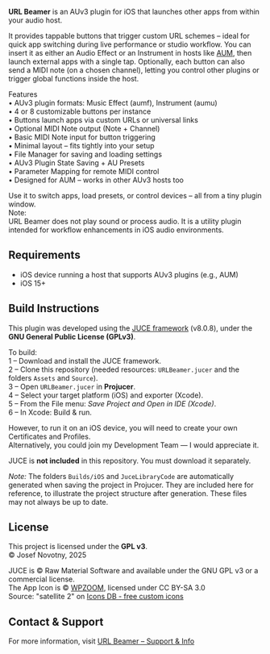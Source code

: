 **URL Beamer** is an AUv3 plugin for iOS that launches other apps from within your audio host.

It provides tappable buttons that trigger custom URL schemes – ideal for quick app switching during live performance or studio workflow. You can insert it as either an Audio Effect or an Instrument in hosts like [AUM](https://kymatica.com/apps/aum), then launch external apps with a single tap.
Optionally, each button can also send a MIDI note (on a chosen channel), letting you control other plugins or trigger global functions inside the host.

Features  
• AUv3 plugin formats: Music Effect (aumf), Instrument (aumu)  
• 4 or 8 customizable buttons per instance  
• Buttons launch apps via custom URLs or universal links  
• Optional MIDI Note output (Note + Channel)  
• Basic MIDI Note input for button triggering  
• Minimal layout – fits tightly into your setup  
• File Manager for saving and loading settings  
• AUv3 Plugin State Saving + AU Presets  
• Parameter Mapping for remote MIDI control  
• Designed for AUM – works in other AUv3 hosts too  

Use it to switch apps, load presets, or control devices – all from a tiny plugin window.  
Note:  
URL Beamer does not play sound or process audio. It is a utility plugin intended for workflow enhancements in iOS audio environments.

## Requirements
- iOS device running a host that supports AUv3 plugins (e.g., AUM)
- iOS 15+

## Build Instructions
This plugin was developed using the [JUCE framework](https://juce.com) (v8.0.8), under the **GNU General Public License (GPLv3)**.

To build:  
1 – Download and install the JUCE framework.  
2 – Clone this repository (needed resources: `URLBeamer.jucer` and the folders `Assets` and `Source`).  
3 – Open `URLBeamer.jucer` in **Projucer**.  
4 – Select your target platform (iOS) and exporter (Xcode).  
5 – From the File menu: *Save Project and Open in IDE (Xcode)*.  
6 – In Xcode: Build & run.  

However, to run it on an iOS device, you will need to create your own Certificates and Profiles.  
Alternatively, you could join my Development Team — I would appreciate it.

JUCE is **not included** in this repository. You must download it separately.  

*Note:* The folders `Builds/iOS` and `JuceLibraryCode` are automatically generated when saving the project in Projucer. They are included here for reference, to illustrate the project structure after generation. These files may not always be up to date.

## License
This project is licensed under the **GPL v3**.  
© Josef Novotny, 2025

JUCE is © Raw Material Software and available under the GNU GPL v3 or a commercial license.  
The App Icon is © [WPZOOM](https://www.wpzoom.com), licensed under CC BY-SA 3.0  
Source: "satellite 2" on [Icons DB - free custom icons](https://www.iconsdb.com) 

## Contact & Support
For more information, visit [URL Beamer – Support & Info](https://novotny.klingt.org/Apps/URLBeamer/Support)
